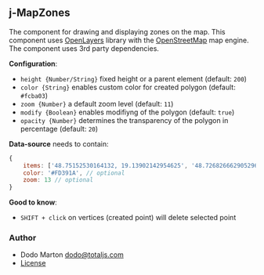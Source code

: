 ## j-MapZones

The component for drawing and displaying zones on the map. This component uses [OpenLayers](https://openlayers.org/) library with the [OpenStreetMap](https://www.openstreetmap.org/) map engine. The component uses 3rd party dependencies.

__Configuration__:

- `height {Number/String}` fixed height or a parent element (default: `200`)
- `color {String}` enables custom color for created polygon (default: `#fcba03`)
- `zoom {Number}` a default zoom level (default: `11`)
- `modify {Boolean}` enables modifiyng of the polygon (default: `true`)
- `opacity {Number}` determines the transparency of the polygon in percentage (default: `20`)

__Data-source__ needs to contain:

```js
{
    items: ['48.75152530164132, 19.13902142954625', '48.726826662905296, 19.123238694044034', ...] // polygon points
    color: '#FD391A', // optional
    zoom: 13 // optional
}
```

__Good to know__:

- `SHIFT + click` on vertices (created point) will delete selected point

### Author

- Dodo Marton <dodo@totaljs.com>
- [License](https://www.totaljs.com/license/)